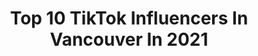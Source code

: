 ---
title: Top 10 TikTok Influencers In Vancouver In 2021
description: >-
  Find top TikTok influencers in Vancouver in 2021. Most popular hashtags: #fyp #foryou #greenscreen #duet.
platform: TikTok
hits: 455
text_top: Identify the most popular TikTok influencers on inBeat.
text_bottom: Our platform holds 455 TikTok influencers like this in Vancouver, Canada for you to collaborate.
profiles:
  - username: "02jpham"
    fullname: >-
      jp
    bio: >-
      vancouver
    location: "Canada"
    followers: 14700
    engagement: 1300
    commentsToLikes: 0.029638
    id: ck81qa19jh4mv0j78hskrc6rv
    verified: false
    hashtags: "#vancouver, #fyp, #nails, #asian"
  - username: "taylormie"
    fullname: >-
      Taylor Mie
    bio: >-
      Vancouver
    location: "Canada"
    followers: 26942
    engagement: 959
    commentsToLikes: 0.012909
    id: ck80orz67jne90j78po8q2np9
    verified: false
    hashtags: "#vancover, #foruyou, #foryou, #reverse"
  - username: "its_literally_me_sarina"
    fullname: >-
      🥵trump🥵
    bio: >-
      Vancouver 🇨🇦 https://www.change.org/p/andy-beshear-justice-for-breonna-taylor
    location: "Canada"
    followers: 4826
    engagement: 2241
    commentsToLikes: 0.098517
    id: ckc7c0kewlpwc0j23xsws91rx
    verified: false
    hashtags: "#greenscreen, #duet, #stitch, #greenscreenvideo"
  - username: "cameronj0yce"
    fullname: >-
      cam 🤖
    bio: >-
      HI! PO BOX: 736 - 1641 Lonsdale Ave, North Vancouver, BC, Canada, V7M2J5
    location: "Canada"
    followers: 606300
    engagement: 2338
    commentsToLikes: 0.020374
    id: ck8071wrvo0000j7892vxnrgw
    verified: false
    hashtags: "#raccoon, #fyp, #foryou, #welldone"
  - username: "ellllajsaa"
    fullname: >-
      elisa
    bio: >-
      🪐🎡🦎☮️🌙🚀🍃🍄 she/her vancouver BC 🇨🇦🇦🇱🇽🇰
    location: "Canada"
    followers: 5597
    engagement: 2154
    commentsToLikes: 0.052784
    id: ckdtjygfsxfs60j23h508dyac
    verified: false
    hashtags: "#canada, #fyp, #greenscreen, #autumn"
  - username: "therealgiancena"
    fullname: >-
      Giancarlo Vasquez
    bio: >-
      Vancouver, BC 🇨🇦 23 STAY • ARMY • BLINK • ENGENE
    location: "Canada"
    followers: 39200
    engagement: 2179
    commentsToLikes: 0.027893
    id: ckb9uxy48twbp0j234gjctv4g
    verified: false
    hashtags: "#blackpink, #blink, #pogi, #army"
  - username: "tylerjayrose"
    fullname: >-
      Tyler Jay Rose
    bio: >-
      banned at 100k insta: @tylerjayrose snap: toasterclouds03 Vancouver, Canada 📍
    location: "Canada"
    followers: 5627
    engagement: 2042
    commentsToLikes: 0.038706
    id: ck9nmw8zhmfrw0j78db7cpde3
    verified: false
    hashtags: "#greenscreen, #mom"
  - username: "meggie8cake"
    fullname: >-
      Stevenssss
    bio: >-
      Vancouver, BC 🇨🇦 18 Logged out for school. Diamond reveal soon❤️
    location: "Canada"
    followers: 89400
    engagement: 2012
    commentsToLikes: 0.021085
    id: ck8072pnuo7lb0j78i5eq63t2
    verified: false
    hashtags: "#foryou, #fyp, #duet, #yearbook"
  - username: "derdubxp"
    fullname: >-
      Derick
    bio: >-
      TikToks to make you 😁 Vancouver 🇨🇦🌈🎮 👇More Content👇
    location: "Canada"
    followers: 22700
    engagement: 1284
    commentsToLikes: 0.157658
    id: ckcoydf5fa4lv0j23xipaz955
    verified: false
    hashtags: "#greenscreen, #gaymer, #pokemon, #duet"
  - username: "vorostwins"
    fullname: >-
      vorostwins
    bio: >-
      Identical Twins Tag Team Vancouver 🇨🇦 DA VINKI cameo.com/vorostwins + Links ⬇️
    location: "Canada"
    followers: 636400
    engagement: 1361
    commentsToLikes: 0.027316
    id: ckdi7hfhr9ey70j23vcx6cqhd
    verified: false
    hashtags: "#foryoupage, #wrestling, #twins, #wwe"
---